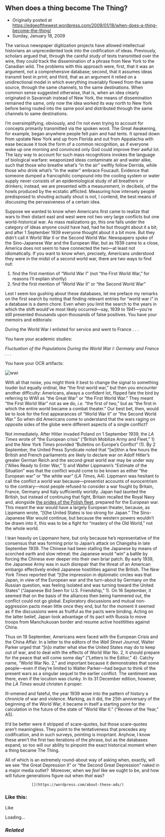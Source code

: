 ## When does a thing become The Thing?

 * Originally posted at https://edgeofthewest.wordpress.com/2009/01/18/when-does-a-thing-become-the-thing/
 * Sunday, January 18, 2009

The various newspaper digitization projects have allowed intellectual historians an unprecedented look into the codification of ideas.  Previously, scholars argued that, through the careful study of texts transmitted over the wire, they could track the dissemination of a phrase from New York to the Canadian wild.  The problems with this approach were, first, that it was an argument, not a comprehensive database; second, that it assumes ideas transmit best in print; and third, that as an argument it relied on a unidirectional model in which everything invariably flowed from the same source, through the same channels, to the same destinations.  When common sense suggested otherwise, that is, when an idea clearly originated in Savannah instead of New York, the means of dissemination remained the same, only now the idea worked its way north to New York before being routed into the same pool and distributed through the same channels to same destinations.

I’m oversimplifying, obviously, and I’m not even trying to account for concepts primarily transmitted via the spoken word.  The Great Awakening, for example, began anywhere people felt pain and had tents.  It spread down from upstate New York and up from Florida and out from Appalachia with ease because it took the form of a common recognition, as if everyone woke up one morning and convinced only God could improve their awful lot.  The lazy way to account for such mass recognitions invokes the language of biological warfare: weaponized ideas contaminate air and water alike, such that those who breathe what’s “in the air” swiftly follow Derrida, while those who drink what’s “in the water” embrace Foucault.  Evidence that someone dumped a francophilic compound into the cooling system or water supply never consists of an epidemiological study of all breathers or drinkers; instead, we are presented with a measurement, in decibels, of the howls produced by the ecstatic afflicted.  Measuring how intensely people predisposed to shouting actually shout is not, I contend, the best means of discussing the pervasiveness of a certain idea.

Suppose we wanted to know when Americans first came to realize that wars to their distant east and west were not two very large conflicts but one world-historical war.  As mass realizations go, this one falls under the category of ideas anyone could have had, had he but thought about it a bit; and after 1 September 1939 everyone thought about it a bit more.  But they didn’t call it World War II or the Second World War.  Newspapers spoke of the Sino-Japanese War and the European War, but as 1939 came to a close, America does not seem to have connected the two—at least not idiomatically.  If you want to know when, precisely, Americans understood they were in the midst of a second world war, there are two ways to find out:


1.  find the first mention of “World War I” (not “the First World War,” for reasons I’ll explain shortly)
2.  find the first mention of “World War II” or “the Second World War”

Lest I seem too gushing about these databases, let me preface my remarks on the first search by noting that finding relevant entries for “world war i” in a database is a damn chore.  Even when you limit the search to the years in which the shift would’ve most likely occurred—say, 1939 to 1941—you’re still presented thousands upon thousands of false positives.  You have your memoirs and editorials:

During the World War I enlisted for service and went to France . . .

You have your academic studies:

_Fluctuation of the Populations During the World War I: Germany and France . . ._

You have your OCR artifacts:

![wwi](https://edgeofthewest.files.wordpress.com/2009/01/wwi.jpg?w=490 "wwi")

With all that noise, you might think it best to change the signal to something louder but equally ordinal, like “the first world war,” but then you encounter another difficulty: Americans, always a confident lot, flipped fate the bird by referring to WWI as “the Great War” or “the First World War.”  They meant “the First World War” not as we do, _i.e._ “the first of two,” but as “the first in which the entire world became a combat theater.”  Our best bet, then, would be to look for the first appearances of “World War II” or “the Second World War.”  So when did Americans come to understand that the wars raging on opposite sides of the globe were different aspects of a single conflict?

Not immediately.  After Hitler invaded Poland on 1 September 1939, the _LA Times_ wrote of “the European crisis” (“British Mobilize Army and Fleet,” 1) and the _New York Times_ provided “Bulletins on Europe’s Conflict” (1).  By 2 September, the United Press Syndicate noted that “[w]ithin a few hours the British and French parliaments are likely to declare war on Adolf Hitler’s greater German Reich and the second great world war may be under way (“Allies Ready to Enter War,” 1) and Walter Lippmann’s “Estimate of the Situation” was that the conflict would come to be known as either “the European war” or “the white war” (_LA Times_, A4).  Lippmann was hesitant to call the conflict a world war because—presentist accounts of eurocentrism to the contrary—most people refused to consider a war fought by Britain, France, Germany and Italy sufficiently worldly.  Japan had taunted the British, but instead of continuing that fight, Britain recalled the Royal Navy and, alongside [the prides of the Polish fleet](http://en.wikipedia.org/wiki/Peking\_Plan), prepared for the European war.  This meant the war would have a largely European theater, because, as Lippmann wrote, “[t]he United States is too strong for Japan.”  The Sino-Japanese War would continue, but because the western powers wouldn’t be drawn into it, this was to be a fight for “mastery of the Old World,” not the whole world.

I lean heavily on Lippmann here, but only because he’s representative of the consensus that was forming prior to Japan’s attack on Changsha in late September 1939.  The Chinese had been stalling the Japanese by means of scorched earth and slow retreat: the Japanese would “win” a battle by forcing the Chinese ever deeper into their own briar patch.  By early 1939, the Japanese Army was in such disrepair that the threat of an American embargo effectively ended Japanese hostilities against the British.  The _New York Times_ reported that “[t]he impression in diplomatic circles was that Japan, in view of the European war and the turn-about by Germany on the Russian question, was feeling isolated and was turning toward the United States” (“Japanese Bid Seen for U.S. Friendship,” 1).  On 16 September, it seemed that on the basis of the alliances then being hammered out, the conflict could not go global.  Exploratory discussions and mutual non-aggression pacts mean little once they end, but for the moment it seemed as if the discussions were as fruitful as the pacts were binding.  Acting on the latter belief, Japan took advantage of its pact with Russia to move troops from Manchukuoan border and resume active hostitlities against China.

Thus on 19 September, Americans were faced with the European Crisis and the China Affair.   In a letter to the editors of the _Wall Street Journal_, Walter Parker urged that “[n]o matter what else the United States may do to keep out of war, and to deal with the effects of World War No. 2, it should prepare for the peace that will come some day” (“Letters to the Editor,” 4).  Catchy name, “World War No. 2,” and important because it demonstrates that some people—even if they’re limited to Walter Parker—had begun to think of the present wars as a singular sequel to the earlier conflict.  The sentiment was there, even if the locution was clunky.  In its 31 December edition, however, the _LA Times_ would christen it proper:

Ill-omened and fateful, the year 1939 wove into the pattern of history a chronicle of war and violence.  Marking, as it did, the 25th anniversary of the beginning of the World War, it became in itself a starting point for the calculation in the future of the state of “World War II.” (“Review of the Year,” A5).

It’d be better were it stripped of scare-quotes, but those scare-quotes aren’t meaningless.  They point to the tentativeness that precedes any codification, and in such surveys, pointing is imoprtant.  Anyhow, I know these aren’t the first two iterations of the phrase, but as the databases expand, so too will our ability to pinpoint the exact historical moment when a thing became The Thing.

All of which is an extremely round-about way of asking when, exactly, will we see “the Great Depression II” or “the Second Great Depression” naked in a major media outlet?  Moreover, when we _feel_ like we ought to be, and how will future generations figure out when _that_ was?

		

			

				[](https://wordpress.com/about-these-ads/)
				

					
				

			

		

### Like this:

Like

 
Loading...

[]()

### _Related_

